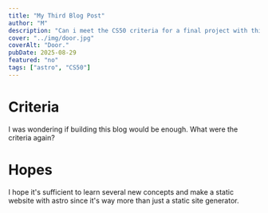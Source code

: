 ```yaml
---
title: "My Third Blog Post"
author: "M"
description: "Can i meet the CS50 criteria for a final project with this here blog?"
cover: "../img/door.jpg"
coverAlt: "Door."
pubDate: 2025-08-29
featured: "no"
tags: ["astro", "CS50"]
---
```

# Criteria
I was wondering if building this blog would be enough. What were the criteria again? 
# Hopes
I hope it's sufficient to learn several new concepts and make a static website with astro since it's way more than just a static site generator.
